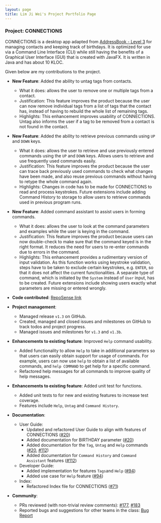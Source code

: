 ```yaml
---
layout: page
title: Lim Ji Wei's Project Portfolio Page
---
```


### Project: CONNECTIONS

CONNECTIONS is a desktop app adapted from [AddressBook - Level 3](https://se-education.org/addressbook-level3/) for managing contacts and keeping track of birthdays.
It is optimized for use via a Command Line Interface (CLI) while still having the benefits of a Graphical User Interface (GUI) that is created with JavaFX.
It is written in Java and has about 10 KLOC.

Given below are my contributions to the project.

* **New Feature**: Added the ability to untag tags from contacts.
  * What it does: allows the user to remove one or multiple tags from a contact.
  * Justification: This feature improves the product because the user can now remove individual tags from a list of tags that the contact has, instead of having to rebuild the whole list of remaining tags.
  * Highlights: This enhancement improves usability of CONNECTIONS. Untag also informs the user if a tag to be removed from a contact is not found in the contact.


* **New Feature**: Added the ability to retrieve previous commands using `UP` and `DOWN` keys.
  * What it does: allows the user to retrieve and use previously entered commands using the `UP` and `DOWN` keys. Allows users to retrieve and use frequently used commands easily.
  * Justification: This feature improves the product because the user can trace back previously used commands to check what changes have been made, and also reuse previous commands without having to retype the whole command again.
  * Highlights: Changes in code has to be made for CONNECTIONS to read and process keystrokes. Future extensions include adding Command History to storage to allow users to retrieve commands used in previous program runs.


* **New Feature**: Added command assistant to assist users in forming commands.
  * What it does: allows the user to look at the command parameters and examples while the user is keying in the command.
  * Justification: This feature improves the product because users can now double-check to make sure that the command keyed is in the right format. It reduces the need for users to re-enter commands due to errors in the command.
  * Highlights: This enhancement provides a rudimentary version of input validation. As this function works using keystroke validation, steps have to be taken to exclude certain keystrokes, e.g. `ENTER`, so that it does not affect the current functionalities. A separate type of command, which is initiated by the `System` instead of `User` input, has to be created. Future extensions include showing users exactly what parameters are missing or entered wrongly.


* **Code contributed**: [RepoSense link](https://nus-cs2103-ay2122s1.github.io/tp-dashboard/?search=&sort=groupTitle&sortWithin=title&timeframe=commit&mergegroup=&groupSelect=groupByRepos&breakdown=true&checkedFileTypes=docs~functional-code~test-code~other&since=2021-09-17&tabOpen=true&tabType=authorship&zFR=false&tabAuthor=Jiwei99&tabRepo=AY2122S1-CS2103-F09-4%2Ftp%5Bmaster%5D&authorshipIsMergeGroup=false&authorshipFileTypes=docs~functional-code~test-code&authorshipIsBinaryFileTypeChecked=false)


* **Project management**:
  * Managed release `v1.3` on GitHub.
  * Created, managed and closed issues and milestones on GitHub to track todos and project progress.
  * Managed issues and milestones for `v1.3` and `v1.3b`.
  

* **Enhancements to existing feature**: Improved `Help` command usability.
  * Added functionality to allow `Help` to take in additional parameters so that users can easily obtain support for usage of commands. For example, users can now use `help` to obtain a list of available commands, and `help COMMAND` to get help for a specific command.
  * Refactored help messages for all commands to improve quality of help messages.


* **Enhancements to existing feature**: Added unit test for functions.
  * Added unit tests to for new and existing features to increase test coverage.
  * Features include `Help`, `Untag` and `Command History`.
 
 
* **Documentation**:
  * User Guide:
    * Updated and refactored User Guide to align with features of CONNECTIONS ([\#20](https://github.com/AY2122S1-CS2103-F09-4/tp/pull/20))
    * Added documentation for BIRTHDAY parameter ([\#20](https://github.com/AY2122S1-CS2103-F09-4/tp/pull/20))
    * Added documentation for the `Tag`, `Untag` and `Help` commands ([\#20](https://github.com/AY2122S1-CS2103-F09-4/tp/pull/20), [\#112](https://github.com/AY2122S1-CS2103-F09-4/tp/pull/112))
    * Added documentation for `Command History` and `Command Assistant` features ([\#112](https://github.com/AY2122S1-CS2103-F09-4/tp/pull/112))
  * Developer Guide:
    * Added implementation for features `Tags`and `Help` ([\#94](https://github.com/AY2122S1-CS2103-F09-4/tp/pull/94))
    * Added use case for `Help` feature ([\#94](https://github.com/AY2122S1-CS2103-F09-4/tp/pull/94))
  * Index:
    * Refactored Index file for CONNECTIONS ([\#71](https://github.com/AY2122S1-CS2103-F09-4/tp/pull/71))
  
    
* **Community**:
  * PRs reviewed (with non-trivial review comments): [\#177](https://github.com/AY2122S1-CS2103-F09-4/tp/pull/177), [\#183](https://github.com/AY2122S1-CS2103-F09-4/tp/pull/183)
  * Reported bugs and suggestions for other teams in the class: [Bug Report](https://github.com/Jiwei99/ped)
